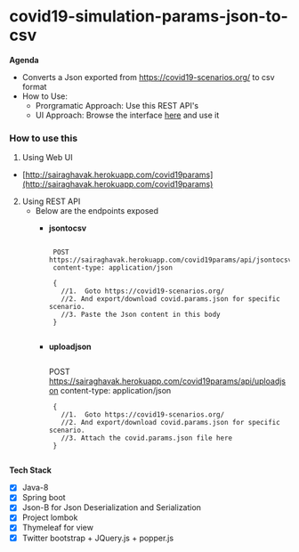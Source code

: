 # covid19-simulation-params-json-to-csv

**Agenda**
- Converts a Json exported from https://covid19-scenarios.org/ to csv format
- How to Use:
   - Prorgramatic Approach: Use this REST API's
   - UI Approach: Browse the interface [here](http://sairaghavak.herokuapp.com/covid19params) and use it

### How to use this
1. Using Web UI
  - [http://sairaghavak.herokuapp.com/covid19params](http://sairaghavak.herokuapp.com/covid19params)
2. Using REST API
    - Below are the endpoints exposed
       - **jsontocsv**
          > ```
              POST https://sairaghavak.herokuapp.com/covid19params/api/jsontocsv
              content-type: application/json
            
              { 
                //1.  Goto https://covid19-scenarios.org/ 
                //2. And export/download covid.params.json for specific scenario.
                //3. Paste the Json content in this body
              }
            ```
       - **uploadjson**
          >```
            POST https://sairaghavak.herokuapp.com/covid19params/api/uploadjson
              content-type: application/json
            
              { 
                //1.  Goto https://covid19-scenarios.org/ 
                //2. And export/download covid.params.json for specific scenario.
                //3. Attach the covid.params.json file here
              }
           ```

**Tech Stack**
- [x] Java-8
- [x] Spring boot
- [x] Json-B for Json Deserialization and Serialization
- [x] Project lombok
- [x] Thymeleaf for view
- [x] Twitter bootstrap + JQuery.js + popper.js